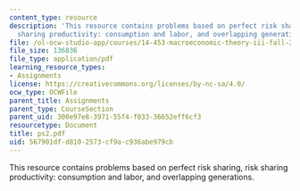 ```yaml
---
content_type: resource
description: 'This resource contains problems based on perfect risk sharing, risk
  sharing productivity: consumption and labor, and overlapping generations.'
file: /ol-ocw-studio-app/courses/14-453-macroeconomic-theory-iii-fall-2006/567901dfd8102573cf9ac936abe979cb_ps2.pdf
file_size: 136836
file_type: application/pdf
learning_resource_types:
- Assignments
license: https://creativecommons.org/licenses/by-nc-sa/4.0/
ocw_type: OCWFile
parent_title: Assignments
parent_type: CourseSection
parent_uid: 300e97e8-3971-55f4-f033-36652eff6cf3
resourcetype: Document
title: ps2.pdf
uid: 567901df-d810-2573-cf9a-c936abe979cb
---
```

This resource contains problems based on perfect risk sharing, risk sharing productivity: consumption and labor, and overlapping generations.